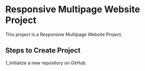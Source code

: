 # Responsive Multipage Website Project

This project is a Responsive Multipage Website Project.

## Steps to Create Project

1_Initialize a new repository on GitHub.  

